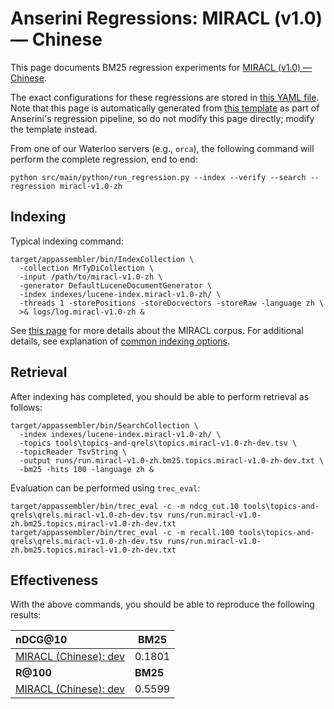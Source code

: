 # Anserini Regressions: MIRACL (v1.0) &mdash; Chinese

This page documents BM25 regression experiments for [MIRACL (v1.0) &mdash; Chinese](https://github.com/project-miracl/miracl).

The exact configurations for these regressions are stored in [this YAML file](../../src/main/resources/regression/miracl-v1.0-zh.yaml).
Note that this page is automatically generated from [this template](../../src/main/resources/docgen/templates/miracl-v1.0-zh.template) as part of Anserini's regression pipeline, so do not modify this page directly; modify the template instead.

From one of our Waterloo servers (e.g., `orca`), the following command will perform the complete regression, end to end:

```
python src/main/python/run_regression.py --index --verify --search --regression miracl-v1.0-zh
```

## Indexing

Typical indexing command:

```
target/appassembler/bin/IndexCollection \
  -collection MrTyDiCollection \
  -input /path/to/miracl-v1.0-zh \
  -generator DefaultLuceneDocumentGenerator \
  -index indexes/lucene-index.miracl-v1.0-zh/ \
  -threads 1 -storePositions -storeDocvectors -storeRaw -language zh \
  >& logs/log.miracl-v1.0-zh &
```

See [this page](https://github.com/project-miracl/miracl) for more details about the MIRACL corpus.
For additional details, see explanation of [common indexing options](../../docs/common-indexing-options.md).

## Retrieval

After indexing has completed, you should be able to perform retrieval as follows:

```
target/appassembler/bin/SearchCollection \
  -index indexes/lucene-index.miracl-v1.0-zh/ \
  -topics tools\topics-and-qrels\topics.miracl-v1.0-zh-dev.tsv \
  -topicReader TsvString \
  -output runs/run.miracl-v1.0-zh.bm25.topics.miracl-v1.0-zh-dev.txt \
  -bm25 -hits 100 -language zh &
```

Evaluation can be performed using `trec_eval`:

```
target/appassembler/bin/trec_eval -c -m ndcg_cut.10 tools\topics-and-qrels\qrels.miracl-v1.0-zh-dev.tsv runs/run.miracl-v1.0-zh.bm25.topics.miracl-v1.0-zh-dev.txt
target/appassembler/bin/trec_eval -c -m recall.100 tools\topics-and-qrels\qrels.miracl-v1.0-zh-dev.tsv runs/run.miracl-v1.0-zh.bm25.topics.miracl-v1.0-zh-dev.txt
```

## Effectiveness

With the above commands, you should be able to reproduce the following results:

| **nDCG@10**                                                                                                  | **BM25**  |
|:-------------------------------------------------------------------------------------------------------------|-----------|
| [MIRACL (Chinese): dev](https://github.com/project-miracl/miracl)                                            | 0.1801    |
| **R@100**                                                                                                    | **BM25**  |
| [MIRACL (Chinese): dev](https://github.com/project-miracl/miracl)                                            | 0.5599    |
